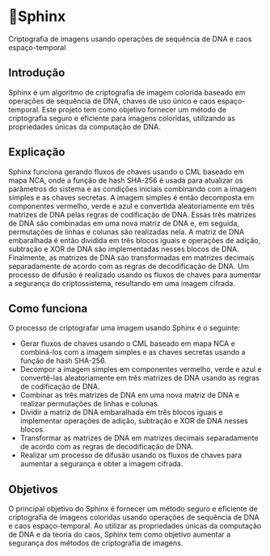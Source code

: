 # 🧬Sphinx
Criptografia de imagens usando operações de sequência de DNA e caos espaço-temporal

## Introdução
Sphinx é um algoritmo de criptografia de imagem colorida baseado em operações de sequência de DNA, chaves de uso único e caos espaço-temporal. Este projeto tem como objetivo fornecer um método de criptografia seguro e eficiente para imagens coloridas, utilizando as propriedades únicas da computação de DNA.

## Explicação
Sphinx funciona gerando fluxos de chaves usando o CML baseado em mapa NCA, onde a função de hash SHA-256 é usada para atualizar os parâmetros do sistema e as condições iniciais combinando com a imagem simples e as chaves secretas. A imagem simples é então decomposta em componentes vermelho, verde e azul e convertida aleatoriamente em três matrizes de DNA pelas regras de codificação de DNA. Essas três matrizes de DNA são combinadas em uma nova matriz de DNA e, em seguida, permutações de linhas e colunas são realizadas nela. A matriz de DNA embaralhada é então dividida em três blocos iguais e operações de adição, subtração e XOR de DNA são implementadas nesses blocos de DNA. Finalmente, as matrizes de DNA são transformadas em matrizes decimais separadamente de acordo com as regras de decodificação de DNA. Um processo de difusão é realizado usando os fluxos de chaves para aumentar a segurança do criptossistema, resultando em uma imagem cifrada.

## Como funciona
O processo de criptografar uma imagem usando Sphinx é o seguinte:

- Gerar fluxos de chaves usando o CML baseado em mapa NCA e combiná-los com a imagem simples e as chaves secretas usando a função de hash SHA-256.
- Decompor a imagem simples em componentes vermelho, verde e azul e convertê-las aleatoriamente em três matrizes de DNA usando as regras de codificação de DNA.
- Combinar as três matrizes de DNA em uma nova matriz de DNA e realizar permutações de linhas e colunas.
- Dividir a matriz de DNA embaralhada em três blocos iguais e implementar operações de adição, subtração e XOR de DNA nesses blocos.
- Transformar as matrizes de DNA em matrizes decimais separadamente de acordo com as regras de decodificação de DNA.
- Realizar um processo de difusão usando os fluxos de chaves para aumentar a segurança e obter a imagem cifrada.


## Objetivos
O principal objetivo do Sphinx é fornecer um método seguro e eficiente de criptografia de imagens coloridas usando operações de sequência de DNA e caos espaço-temporal. Ao utilizar as propriedades únicas da computação de DNA e da teoria do caos, Sphinx tem como objetivo aumentar a segurança dos métodos de criptografia de imagens.

